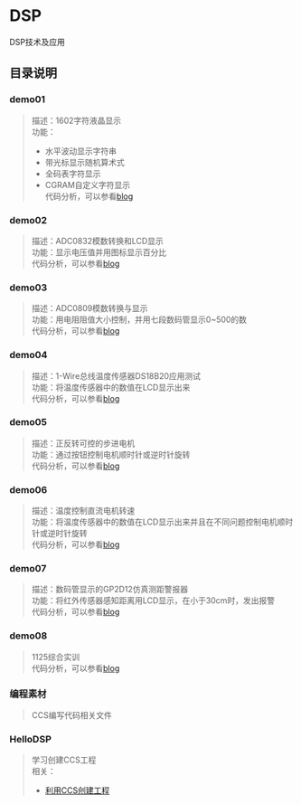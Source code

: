 # DSP
DSP技术及应用

## 目录说明

### demo01
> 描述：1602字符液晶显示    
> 功能：
> - 水平波动显示字符串
> - 带光标显示随机算术式
> - 全码表字符显示
> - CGRAM自定义字符显示   
> 代码分析，可以参看[blog](https://blog.csdn.net/qq_40626497/article/details/103609525)

### demo02
> 描述：ADC0832模数转换和LCD显示   
> 功能：显示电压值并用图标显示百分比   
> 代码分析，可以参看[blog](https://blog.csdn.net/qq_40626497/article/details/103615232)

### demo03
> 描述：ADC0809模数转换与显示   
> 功能：用电阻阻值大小控制，并用七段数码管显示0~500的数   
> 代码分析，可以参看[blog](https://blog.csdn.net/qq_40626497/article/details/103650705)

### demo04
> 描述：1-Wire总线温度传感器DS18B20应用测试   
> 功能：将温度传感器中的数值在LCD显示出来    
> 代码分析，可以参看[blog](https://blog.csdn.net/qq_40626497/article/details/103650891)

### demo05
> 描述：正反转可控的步进电机   
> 功能：通过按钮控制电机顺时针或逆时针旋转       
> 代码分析，可以参看[blog](https://blog.csdn.net/qq_40626497/article/details/103651557)

### demo06
> 描述：温度控制直流电机转速   
> 功能：将温度传感器中的数值在LCD显示出来并且在不同问题控制电机顺时针或逆时针旋转    
> 代码分析，可以参看[blog](https://blog.csdn.net/qq_40626497/article/details/103653677)  

### demo07
> 描述：数码管显示的GP2D12仿真测距警报器   
> 功能：将红外传感器感知距离用LCD显示，在小于30cm时，发出报警   
> 代码分析，可以参看[blog](https://blog.csdn.net/qq_40626497/article/details/103654129)  

### demo08
> 1125综合实训   
> 代码分析，可以参看[blog](https://blog.csdn.net/qq_40626497/article/details/103654386)  

### 编程素材
> CCS编写代码相关文件

### HelloDSP
> 学习创建CCS工程   
> 相关：
> - [利用CCS创建工程](https://blog.csdn.net/qq_40626497/article/details/103564550)
